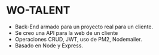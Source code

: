 # WO-TALENT

- Back-End armado para un proyecto real para un cliente. 
- Se creo una API para la web de un cliente
- Operaciones CRUD, JWT, uso de PM2, Nodemailer.
- Basado en Node y Express.
